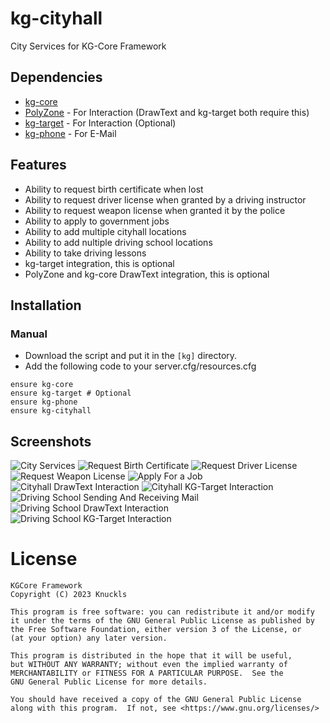 # kg-cityhall
City Services for KG-Core Framework

## Dependencies
- [kg-core](https://github.com/kgcore-framework/kg-core)
- [PolyZone](https://github.com/mkafrin/PolyZone) - For Interaction (DrawText and kg-target both require this)
- [kg-target](https://github.com/BerkieBb/kg-target) - For Interaction (Optional)
- [kg-phone](https://github.com/kgcore-framework/kg-phone) - For E-Mail

## Features
- Ability to request birth certificate when lost
- Ability to request driver license when granted by a driving instructor
- Ability to request weapon license when granted it by the police
- Ability to apply to government jobs
- Ability to add multiple cityhall locations
- Ability to add nultiple driving school locations
- Ability to take driving lessons
- kg-target integration, this is optional
- PolyZone and kg-core DrawText integration, this is optional

## Installation
### Manual
- Download the script and put it in the `[kg]` directory.
- Add the following code to your server.cfg/resources.cfg
```
ensure kg-core
ensure kg-target # Optional
ensure kg-phone
ensure kg-cityhall
```

## Screenshots
![City Services](https://i.imgur.com/l6ZRlXP.png)
![Request Birth Certificate](https://i.imgur.com/zJRiuDI.png)
![Request Driver License](https://i.imgur.com/2scxBew.png)
![Request Weapon License](https://i.imgur.com/pSudfVl.png)
![Apply For a Job](https://i.imgur.com/26Kd0FU.png)
![Cityhall DrawText Interaction](https://i.imgur.com/Uxh2GZC.png)
![Cityhall KG-Target Interaction](https://i.imgur.com/K54cMLt.png)
![Driving School Sending And Receiving Mail](https://i.imgur.com/iJof4jI.png)
![Driving School DrawText Interaction](https://i.imgur.com/32BPp8f.png)
![Driving School KG-Target Interaction](https://i.imgur.com/P7jWBsV.png)

# License

    KGCore Framework
    Copyright (C) 2023 Knuckls

    This program is free software: you can redistribute it and/or modify
    it under the terms of the GNU General Public License as published by
    the Free Software Foundation, either version 3 of the License, or
    (at your option) any later version.

    This program is distributed in the hope that it will be useful,
    but WITHOUT ANY WARRANTY; without even the implied warranty of
    MERCHANTABILITY or FITNESS FOR A PARTICULAR PURPOSE.  See the
    GNU General Public License for more details.

    You should have received a copy of the GNU General Public License
    along with this program.  If not, see <https://www.gnu.org/licenses/>